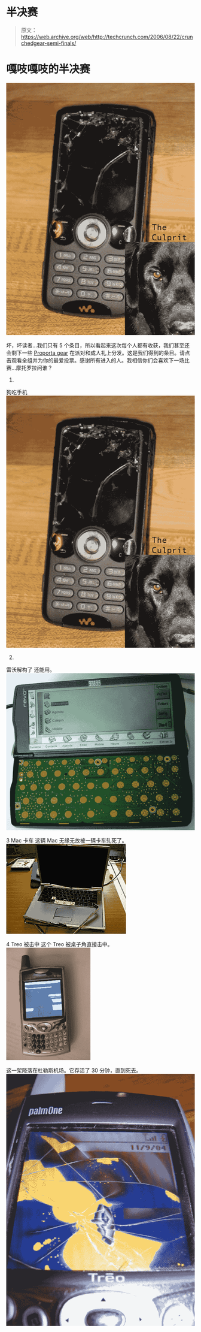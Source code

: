 # 半决赛

> 原文：<https://web.archive.org/web/http://techcrunch.com/2006/08/22/crunchedgear-semi-finals/>

# 嘎吱嘎吱的半决赛

![](img/a0126e3fee7197d6bf2390017b72099a.png)

坏，坏读者…我们只有 5 个条目，所以看起来这次每个人都有收获，我们甚至还会剩下一些 [Proporta gear](https://web.archive.org/web/20130627211743/http://proporta.com/) 在派对和成人礼上分发。这是我们得到的条目。请点击观看全组并为你的最爱投票。感谢所有进入的人。我相信你们会喜欢下一场比赛…摩托罗拉问谁？

1.
狗吃手机
![](img/a0126e3fee7197d6bf2390017b72099a.png)

2.
雷沃解构了
还能用。
![](img/27f5d58222e9c4badf495026210f1ecf.png)

3
Mac 卡车
这辆 Mac 无缘无故被一辆卡车轧死了。
![](img/ef36f7f9b79b3ab555a94cc84e867a90.png)

4
Treo 被击中
这个 Treo 被桌子角直接击中。
![](img/f435418e198b8b895ccbfd3c8123663a.png)

这一架降落在杜勒斯机场。它存活了 30 分钟，直到死去。
![](img/24c7b88bbe09eab1edbba3253dca33e3.png)